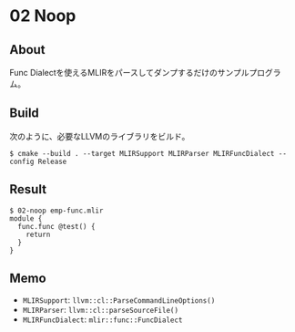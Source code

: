 # 02 Noop

## About

Func Dialectを使えるMLIRをパースしてダンプするだけのサンプルプログラム。

## Build

次のように、必要なLLVMのライブラリをビルド。

```
$ cmake --build . --target MLIRSupport MLIRParser MLIRFuncDialect --config Release
```

## Result

```
$ 02-noop emp-func.mlir
module {
  func.func @test() {
    return
  }
}
```

## Memo

- `MLIRSupport`: `llvm::cl::ParseCommandLineOptions()`
- `MLIRParser`: `llvm::cl::parseSourceFile()`
- `MLIRFuncDialect`: `mlir::func::FuncDialect`
